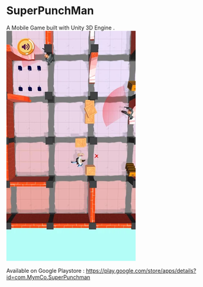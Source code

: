 # SuperPunchMan
A Mobile Game built with Unity 3D Engine .
<img SRC="RobbersRace/Media/Photo1.png">

Available on Google Playstore : https://play.google.com/store/apps/details?id=com.MymCo.SuperPunchman
